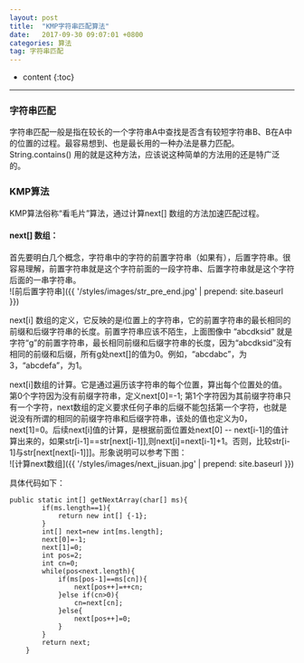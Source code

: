 ```yaml
---
layout: post
title:  "KMP字符串匹配算法"
date:   2017-09-30 09:07:01 +0800
categories: 算法
tag: 字符串匹配
---
```


* content
{:toc}


-------
### 字符串匹配 
字符串匹配一般是指在较长的一个字符串A中查找是否含有较短字符串B、B在A中的位置的过程。最容易想到、也是最长用的一种办法是暴力匹配。String.contains() 用的就是这种方法，应该说这种简单的方法用的还是特广泛的。


### KMP算法
KMP算法俗称“看毛片”算法，通过计算next[] 数组的方法加速匹配过程。

#### next[] 数组：
首先要明白几个概念，字符串中的字符的前置字符串（如果有），后置字符串。很容易理解，前置字符串就是这个字符前面的一段字符串、后置字符串就是这个字符后面的一串字符串。<br/>
![前后置字符串]({{ '/styles/images/str_pre_end.jpg' | prepend: site.baseurl }})<br/>

next[i] 数组的定义，它反映的是i位置上的字符串，它的前置字符串的最长相同的前缀和后缀字符串的长度。前置字符串应该不陌生，上面图像中 “abcdksid” 就是字符“g”的前置字符串，最长相同前缀和后缀字符串的长度，因为“abcdksid”没有相同的前缀和后缀，所有g处next[]的值为0。例如，“abcdabc”，为3，“abcdefa”，为1。

next[i]数组的计算。它是通过遍历该字符串的每个位置，算出每个位置处的值。第0个字符因为没有前缀字符串，定义next[0]=-1; 第1个字符因为其前缀字符串只有一个字符，next数组的定义要求任何子串的后缀不能包括第一个字符，也就是说没有所谓的相同的前缀字符串和后缀字符串，该处的值也定义为0，next[1]=0。后续next[i]值的计算，是根据前面位置处next[0] -- next[i-1]的值计算出来的，如果str[i-1]==str[next[i-1]],则next[i]=next[i-1]+1。否则，比较str[i-1]与str[next[next[i-1]]]。形象说明可以参考下图：<br/>
![计算next数组]({{ '/styles/images/next_jisuan.jpg' | prepend: site.baseurl }})<br/>  

具体代码如下：
```
public static int[] getNextArray(char[] ms){
		if(ms.length==1){
			return new int[] {-1};
		}
		int[] next=new int[ms.length];
		next[0]=-1;
		next[1]=0;
		int pos=2;
		int cn=0;
		while(pos<next.length){
			if(ms[pos-1]==ms[cn]){
				next[pos++]=++cn;
			}else if(cn>0){
				cn=next[cn];
			}else{
				next[pos++]=0;
			}
		}
		return next;
	}
```
